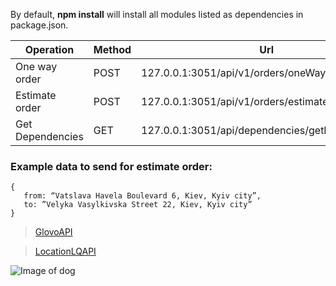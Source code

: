 By default, **npm install** will install all modules listed as dependencies in package.json.

Operation | Method | Url
------------ | ------------ | -------------
One way order | POST | 127.0.0.1:3051/api/v1/orders/oneWayOrder
Estimate order | POST | 127.0.0.1:3051/api/v1/orders/estimateOrder
Get Dependencies | GET | 127.0.0.1:3051/api/dependencies/getDependencies

### Example data to send for estimate order:

```
{
   from: “Vatslava Havela Boulevard 6, Kiev, Kyiv city”,
   to: ”Velyka Vasylkivska Street 22, Kiev, Kyiv city”
}
```
>[GlovoAPI](https://api-docs.glovoapp.com/b2b/index.html#getting-started)

>[LocationLQAPI](https://locationiq.com/docs)

![Image of dog](https://gif-export-bot.cc/BQACAgIAAxkDAAEJOw5hHlMByUbgXASTSgZeMGdOMF3nYQACnxAAAtAAAfBIXH4rhSX3z4AgBA/undefined_animated_sticker.gif)
